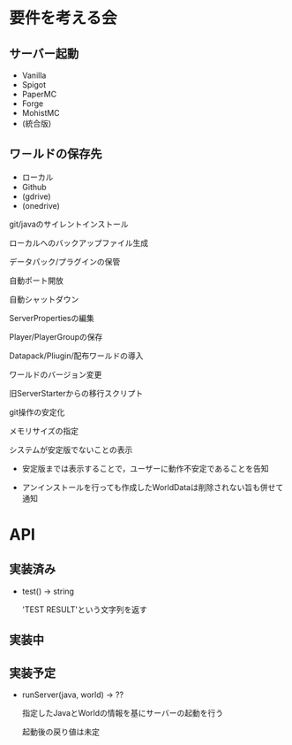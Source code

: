 # 要件を考える会

## サーバー起動
- Vanilla
- Spigot
- PaperMC
- Forge
- MohistMC
- (統合版)

## ワ－ルドの保存先
- ローカル
- Github
- (gdrive)
- (onedrive)

git/javaのサイレントインストール

ローカルへのバックアップファイル生成

データパック/プラグインの保管

自動ポート開放

自動シャットダウン

ServerPropertiesの編集

Player/PlayerGroupの保存

Datapack/Pliugin/配布ワールドの導入

ワールドのバージョン変更

旧ServerStarterからの移行スクリプト

git操作の安定化

メモリサイズの指定

システムが安定版でないことの表示

- 安定版までは表示することで，ユーザーに動作不安定であることを告知

- アンインストールを行っても作成したWorldDataは削除されない旨も併せて通知



# API

## 実装済み

- test() $\rightarrow$ string

    'TEST RESULT'という文字列を返す




## 実装中



## 実装予定

- runServer(java, world) $\rightarrow$ ??

    指定したJavaとWorldの情報を基にサーバーの起動を行う

    起動後の戻り値は未定